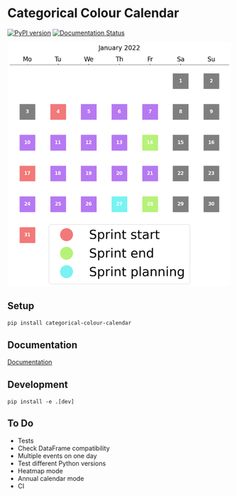 # Categorical Colour Calendar
[![PyPI version](https://badge.fury.io/py/categorical-colour-calendar.svg)](https://badge.fury.io/py/categorical-colour-calendar)
[![Documentation Status](https://readthedocs.org/projects/categorical-colour-calendar/badge/?version=latest)](https://categorical-colour-calendar.readthedocs.io/en/latest/?badge=latest)

![Example](https://raw.githubusercontent.com/erichards97/categorical-colour-calendar/main/docs/source/_static/ex1.png)


## Setup
```
pip install categorical-colour-calendar
```


## Documentation
[Documentation](https://categorical-colour-calendar.readthedocs.io/en/latest/)

## Development
```
pip install -e .[dev]
```

## To Do
- Tests
- Check DataFrame compatibility
- Multiple events on one day
- Test different Python versions
- Heatmap mode
- Annual calendar mode
- CI